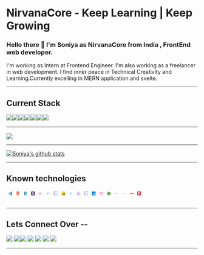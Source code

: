 # NirvanaCore - Keep Learning | Keep Growing

### Hello there 👋 I'm Soniya as NirvanaCore from India , FrontEnd web developer.

I'm working as Intern at Frontend Engineer. I'm also working as a freelancer in
web development. I find inner peace in Technical Creativity and
Learning.Currently excelling in MERN application and svelte.

---

## Current Stack

<img src="https://img.shields.io/badge/HTML5-E34F26?logo=HTML5&logoColor=white&style=for-the-badge"><img src="https://img.shields.io/badge/CSS3-1572B6?logo=CSS3&logoColor=white&style=for-the-badge"><img src="https://img.shields.io/badge/JavaScript-F7DF1E?logo=JavaScript&logoColor=black&style=for-the-badge"><img src="https://img.shields.io/badge/React-7E356E?logo=React&logoColor=black&style=for-the-badge"><img src="https://img.shields.io/badge/ViteJs-C19B27?logo=vite&logoColor=black&style=for-the-badge"><img src='https://img.shields.io/badge/Typescript-0d770d?logo=Typescript&logoColor=white&style=for-the-badge'><img src="https://img.shields.io/badge/Tailwind CSS-379BDD?logo=Tailwind-CSS&logoColor=black&style=for-the-badge">

---

<a href="https://github.com/NirvanaCore">
  <img align="center" src="https://github-readme-stats.vercel.app/api/top-langs/?username=NirvanaCore&layout=compact&title_color=000000&text_color=000000" />
</a>

---

[![Soniya's github stats](https://github-readme-stats.vercel.app/api?username=NirvanaCore)](https://github.com/anuraghazra/github-readme-stats)

---

## Known technologies

<img style="border:0px;padding:5px;float:left;width:10px;height:10px;" alt="Visual Studio Code" src="https://raw.githubusercontent.com/github/explore/80688e429a7d4ef2fca1e82350fe8e3517d3494d/topics/visual-studio-code/visual-studio-code.png"
/><img style="border:0px;padding:5px;float:left;width:10px;height:10px;" alt="HTML5" src="https://raw.githubusercontent.com/github/explore/80688e429a7d4ef2fca1e82350fe8e3517d3494d/topics/html/html.png"
/><img style="border:0px;padding:5px;float:left;width:10px;height:10px;" alt="CSS3" src="https://raw.githubusercontent.com/github/explore/80688e429a7d4ef2fca1e82350fe8e3517d3494d/topics/css/css.png"
/><img style="border:0px;padding:5px;float:left;width:10px;height:10px;" alt="Bootstrap" src="https://raw.githubusercontent.com/github/explore/80688e429a7d4ef2fca1e82350fe8e3517d3494d/topics/bootstrap/bootstrap.png"
/><img alt="Sass" style="border:0px;padding:5px;float:left;width:10px;height:10px;"
src="https://raw.githubusercontent.com/github/explore/80688e429a7d4ef2fca1e82350fe8e3517d3494d/topics/sass/sass.png"
/><img style="border:0px;padding:5px;float:left;width:10px;height:10px;" alt="Tailwind" src="https://raw.githubusercontent.com/github/explore/80688e429a7d4ef2fca1e82350fe8e3517d3494d/topics/tailwind/tailwind.png"
/><img style="border:0px;padding:5px;float:left;width:10px;height:10px;" alt="Material"
src="https://material-ui.com/static/logo.svg" /><img alt="JavaScript" style="border:0px;padding:5px;float:left;width:10px;height:10px;"
src="https://raw.githubusercontent.com/github/explore/80688e429a7d4ef2fca1e82350fe8e3517d3494d/topics/javascript/javascript.png"
/><img alt="React"  style="border:0px;padding:5px;float:left;width:10px;height:10px;"
src="https://raw.githubusercontent.com/github/explore/80688e429a7d4ef2fca1e82350fe8e3517d3494d/topics/react/react.png"
/><img alt="Redux" style="border:0px;padding:5px;float:left;width:10px;height:10px;"
src="https://raw.githubusercontent.com/github/explore/80688e429a7d4ef2fca1e82350fe8e3517d3494d/topics/redux/redux.png"
/><img alt="ViteJs" style="border:0px;padding:5px;float:left;width:10px;height:10px;"
src="https://vitejs.dev/logo.svg" /><img style="border:0px;padding:5px;float:left;width:10px;height:10px;" alt="Typescript" src="https://raw.githubusercontent.com/github/explore/80688e429a7d4ef2fca1e82350fe8e3517d3494d/topics/typescript/typescript.png"
/><img style="border:0px;padding:5px;float:left;width:10px;height:10px;"
src="https://raw.githubusercontent.com/github/explore/80688e429a7d4ef2fca1e82350fe8e3517d3494d/topics/graphql/graphql.png"
/><img style="border:0px;padding:5px;float:left;width:10px;height:10px;"
src="https://raw.githubusercontent.com/github/explore/80688e429a7d4ef2fca1e82350fe8e3517d3494d/topics/nodejs/nodejs.png"
/><img style="border:0px;padding:5px;float:left;width:10px;height:10px;"
src="https://raw.githubusercontent.com/github/explore/80688e429a7d4ef2fca1e82350fe8e3517d3494d/topics/mongodb/mongodb.png"
/><img style="border:0px;padding:5px;float:left;width:10px;height:10px;" padding="50px"
src="https://raw.githubusercontent.com/github/explore/80688e429a7d4ef2fca1e82350fe8e3517d3494d/topics/express/express.png"
/><img style="border:0px;padding:5px;float:left;width:10px;height:10px;"
src="https://raw.githubusercontent.com/github/explore/80688e429a7d4ef2fca1e82350fe8e3517d3494d/topics/git/git.png"
/><img style="border:0px;padding:5px;float:left;width:10px;height:10px;"
src="https://raw.githubusercontent.com/github/explore/80688e429a7d4ef2fca1e82350fe8e3517d3494d/topics/npm/npm.png"
/><img style="border:0px;padding:5px;float:left;width:10px;height:10px;"
src="https://github.com/yarnpkg/assets/blob/master/yarn-kitten.png?raw=true"
/>

<br></br>

---

## Lets Connect Over --

[<img src='https://img.shields.io/badge/LinkedIn-0077B5?style=for-the-badge&logo=linkedin&logoColor=white'>](https://www.linkedin.com/in/soniya-solanki-rana-3737521aa/)
[<img src='https://img.shields.io/badge/Instagram-E4405F?style=for-the-badge&logo=instagram&logoColor=white'>](https://www.instagram.com/nirvana.core/)[<img src='https://img.shields.io/badge/CodePen-000001?style=for-the-badge&logo=codepen&logoColor=white'>](https://codepen.io/nirvanacore)
[<img src='https://img.shields.io/badge/Twitter-1DA1F2?style=for-the-badge&logo=twitter&logoColor=white'>](https://twitter.com/nirvana_core)
[<img src='https://img.shields.io/badge/GitLab-310F63?style=for-the-badge&logo=gitlab&logoColor=white'>](https://gitlab.com/soniyarana)
[<img src='	https://img.shields.io/badge/GitHub-100000?style=for-the-badge&logo=github&logoColor=white'>](https://github.com/NirvanaCore)
[<img src='	https://img.shields.io/badge/Gmail-D14836?style=for-the-badge&logo=gmail&logoColor=white'>](mailto:nirvanacore7@gmail.com)

---
